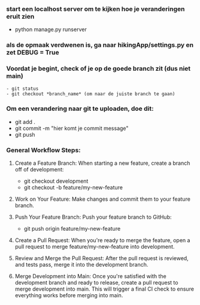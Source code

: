### start een localhost server om te kijken hoe je veranderingen eruit zien

- python manage.py runserver

### als de opmaak verdwenen is, ga naar hikingApp/settings.py en zet DEBUG = True

### Voordat je begint, check of je op de goede branch zit (dus niet main)

    - git status
    - git checkout *branch_name* (om naar de juiste branch te gaan)

### Om een verandering naar git te uploaden, doe dit:

- git add .
- git commit -m "hier komt je commit message"
- git push

### General Workflow Steps:

1. Create a Feature Branch: When starting a new feature, create a branch off of development:

   - git checkout development
   - git checkout -b feature/my-new-feature

2. Work on Your Feature: Make changes and commit them to your feature branch.

3. Push Your Feature Branch: Push your feature branch to GitHub:

   - git push origin feature/my-new-feature

4. Create a Pull Request: When you're ready to merge the feature, open a pull request to merge feature/my-new-feature into development.

5. Review and Merge the Pull Request: After the pull request is reviewed, and tests pass, merge it into the development branch.

6. Merge Development into Main: Once you're satisfied with the development branch and ready to release, create a pull request to merge development into main. This will trigger a final CI check to ensure everything works before merging into main.
